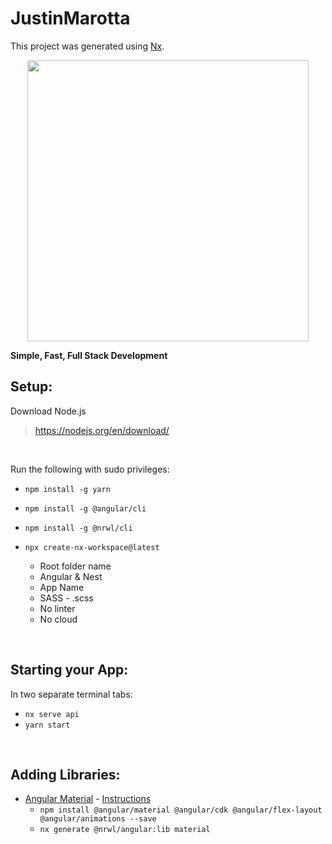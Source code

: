 # JustinMarotta

This project was generated using [Nx](https://nx.dev).

<p style="text-align: center;"><img src="https://raw.githubusercontent.com/nrwl/nx/master/images/nx-logo.png" width="450"></p>

**Simple, Fast, Full Stack Development**

##  Setup:

Download Node.js
> https://nodejs.org/en/download/

<br>

Run the following with sudo privileges:
-  `npm install -g yarn`
-  `npm install -g @angular/cli`
-  `npm install -g @nrwl/cli`

- `npx create-nx-workspace@latest`
  - Root folder name
  - Angular & Nest
  - App Name
  - SASS - .scss
  - No linter
  - No cloud

<br>

## Starting your App:

In two separate terminal tabs:

- `nx serve api`
- `yarn start`

<br>

## Adding Libraries:
- [Angular Material](https://material.angular.io/) - [Instructions](https://duncanhunter.gitbook.io/enterprise-angular-applications-with-ngrx-and-nx/introduction/6-angular-material)
  - `npm install @angular/material @angular/cdk @angular/flex-layout @angular/animations --save`
  - `nx generate @nrwl/angular:lib material`
